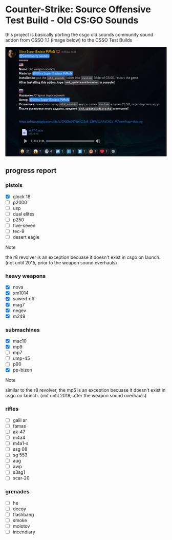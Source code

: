 # Counter-Strike: Source Offensive Test Build - Old CS:GO Sounds

this project is basically porting the csgo old sounds community sound addon from CSSO 1.1 (image below) to the CSSO Test Builds

![the screenshot of the community addon entry for csgo old ounds](aaaaaa.png)

## progress report
### pistols
- [x] glock 18
- [ ] p2000
- [ ] usp
- [ ] dual elites
- [ ] p250
- [ ] five-seven
- [ ] tec-9
- [ ] desert eagle

> [!NOTE]
> the r8 revolver is an exception becuase it doesn't exist in csgo on launch. (not until 2015, prior to the weapon sound overhauls)

### heavy weapons
- [x] nova
- [x] xm1014
- [x] sawed-off
- [x] mag7
- [x] negev
- [x] m249

### submachines
- [x] mac10
- [x] mp9
- [ ] mp7
- [ ] ump-45
- [ ] p90
- [x] pp-bizon

> [!NOTE]
> similar to the r8 revolver, the mp5 is an exception becuase it doesn't exist in csgo on launch. (not until 2018, after the weapon sound overhauls)

### rifles
- [ ] galil ar
- [ ] famas
- [ ] ak-47
- [ ] m4a4
- [ ] m4a1-s
- [ ] ssg 08
- [ ] sg 553
- [ ] aug
- [ ] awp
- [ ] s3sg1
- [ ] scar-20

### grenades
- [ ] he
- [ ] decoy
- [ ] flashbang
- [ ] smoke
- [ ] molotov
- [ ] incendiary
